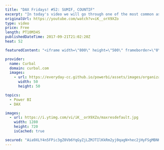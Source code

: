 ```yaml
---
title: "DAX Fridays! #52: SUMIF, COUNTIF"
excerpt: "In today's video we will go through one of the most common asked quesitons for DAX beginners: How do I calculate a SUMIF or COUNTIF in DAX?   PREVIOUS VIDEO:  https://www.youtube.com/watch?v=UMxeti9udMo NEXT VIDEO: https://youtu.be/53tOqKG3W7I  Sorry, no link available this time! Just download the data"
originalUrl: https://youtube.com/watch?v=iK__orX9XZo
type: video
price: Free
length: PT10M34S
publishedDateTime: 2017-09-21T21:02:20Z
heat: 52

featuredContent: "<iframe width=\"800\" height=\"500\" frameborder=\"0\" src=\"https://www.youtube.com/embed/iK__orX9XZo\" allow=\"accelerometer; autoplay; encrypted-media; gyroscope; picture-in-picture\" allowfullscreen></iframe>"

provider:
  name: Curbal
  domain: curbal.com
  images:
    - url: https://everyday-cc.github.io/powerbi/assets/images/organizations/curbal.com-50x50.jpg
      width: 50
      height: 50

topics:
  - Power BI
  - DAX

images:
  - url: https://i.ytimg.com/vi/iK__orX9XZo/maxresdefault.jpg
    width: 1280
    height: 720
    isCached: true

secured: "Aia9XLY4n5FPic3gZ0Vb6YqGyZjLZMJTIlKkRm2yj0qagN+hec2jHyFSgMBNK5sQciJjF9ReKLupFOY7htNMEHHXw0RWkLroIa1J4GzbXUT98d87jInZwwVtWLSINBEIApjeKZ5OU9Kelu9sOWK3I80qzN1/jyORypu8WX5TKbtPPAt+rlb4h7V3eh+dfpl5+mQnTFZQI67G6E4QfAHm0s/Mz334Q9JfXvMqFs6agDm6CWEto5xtIfCJifKn060qa9/HAEyOkS22Tgl48RgqC/9v3Gqu2I9AEvMYBcAcfg7m1u9s2VK92ZiqSzQc4pJzG7qyytx2CZylfWn4GTEjX7ABheOezv+YMx/SflLuaoi+HAfKarYUf87FaUEztRXRu7gX4iqO/NtSRRPbxGaXqULvF7FDny22ztydVTHdNAE=;D9PUg3AvS+Ki2sZ3g5sqfg=="
---
```


